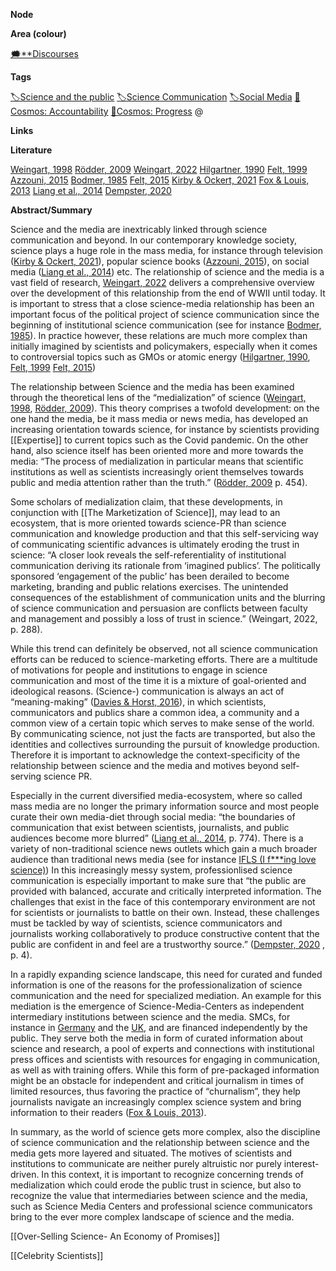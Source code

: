 **Node**

**Area (colour)**

[🗯️**Discourses](https://lean-sphynx-49b.notion.site/Discourses-ab06ed1436054e5b9bf0c0af92149114?pvs=21)

**Tags**

[🏷️Science and the public](https://lean-sphynx-49b.notion.site/Science-and-the-public-0e97862561e84379a6fa9cf93b90ab2b?pvs=21) [🏷️Science Communication](https://lean-sphynx-49b.notion.site/Science-Communication-08922d606e5e47f293f5c56d536a9836?pvs=21) [🏷️Social Media](https://lean-sphynx-49b.notion.site/Social-Media-9674c5418ff84ad6aa73442c4250e7c3?pvs=21) [🌌Cosmos: Accountability](https://lean-sphynx-49b.notion.site/Cosmos-Accountability-d4c5602b14234f37b493f1133e177038?pvs=21) [🌌Cosmos: Progress](https://lean-sphynx-49b.notion.site/Cosmos-Progress-9b264eb6e46c4d039df020e1d9342b9c?pvs=21) @

**Links**

  

**Literature**

[Weingart, 1998](https://lean-sphynx-49b.notion.site/Weingart-1998-e97d21d32e1b42288a8765e18c50f675?pvs=21) [Rödder, 2009](https://lean-sphynx-49b.notion.site/R-dder-2009-cdba6ef955464068a74bab83b31385d8?pvs=21) [Weingart, 2022](https://lean-sphynx-49b.notion.site/Weingart-2022-09a90e4fa980427dbf3711fa04406076?pvs=21) [Hilgartner, 1990](https://lean-sphynx-49b.notion.site/Hilgartner-1990-eca5a736eb13469b99438fee92a79e60?pvs=21) [Felt, 1999](https://lean-sphynx-49b.notion.site/Felt-1999-ad50400f233a4825b13d11f15d819403?pvs=21) [Azzouni, 2015](https://lean-sphynx-49b.notion.site/Azzouni-2015-c0d803af39904213a934b677c34014d5?pvs=21) [Bodmer, 1985](https://lean-sphynx-49b.notion.site/Bodmer-1985-faf4068aebf14729b72eabd1007321d4?pvs=21) [Felt, 2015](https://lean-sphynx-49b.notion.site/Felt-2015-89b1ad29648d46faa948bf7b604a1ebb?pvs=21) [Kirby & Ockert, 2021](https://lean-sphynx-49b.notion.site/Kirby-Ockert-2021-40aceed104c14c4a8cb26f92c974fb02?pvs=21) [Fox & Louis, 2013](https://lean-sphynx-49b.notion.site/Fox-Louis-2013-0ac6f8fe44c6403c919267d528868e44?pvs=21) [Liang et al., 2014](https://lean-sphynx-49b.notion.site/Liang-et-al-2014-abcce1da15574eaa807952d467cc11d4?pvs=21) [Dempster, 2020](https://lean-sphynx-49b.notion.site/Dempster-2020-1acd7ce7c6ca4dd69b3cff3f54e2ca88?pvs=21)

**Abstract/Summary**

Science and the media are inextricably linked through science communication and beyond. In our contemporary knowledge society, science plays a huge role in the mass media, for instance through television ([Kirby & Ockert, 2021](https://lean-sphynx-49b.notion.site/Kirby-Ockert-2021-40aceed104c14c4a8cb26f92c974fb02?pvs=21)), popular science books ([Azzouni, 2015](https://lean-sphynx-49b.notion.site/Azzouni-2015-c0d803af39904213a934b677c34014d5?pvs=21)), on social media ([Liang et al., 2014](https://lean-sphynx-49b.notion.site/Liang-et-al-2014-abcce1da15574eaa807952d467cc11d4?pvs=21)) etc. The relationship of science and the media is a vast field of research, [Weingart, 2022](https://lean-sphynx-49b.notion.site/Weingart-2022-09a90e4fa980427dbf3711fa04406076?pvs=21) delivers a comprehensive overview over the development of this relationship from the end of WWII until today. It is important to stress that a close science-media relationship has been an important focus of the political project of science communication since the beginning of institutional science communication (see for instance [Bodmer, 1985](https://lean-sphynx-49b.notion.site/Bodmer-1985-faf4068aebf14729b72eabd1007321d4?pvs=21)). In practice however, these relations are much more complex than initially imagined by scientists and policymakers, especially when it comes to controversial topics such as GMOs or atomic energy ([Hilgartner, 1990](https://lean-sphynx-49b.notion.site/Hilgartner-1990-eca5a736eb13469b99438fee92a79e60?pvs=21), [Felt, 1999](https://lean-sphynx-49b.notion.site/Felt-1999-ad50400f233a4825b13d11f15d819403?pvs=21) [Felt, 2015](https://lean-sphynx-49b.notion.site/Felt-2015-89b1ad29648d46faa948bf7b604a1ebb?pvs=21))

The relationship between Science and the media has been examined through the theoretical lens of the “medialization” of science ([Weingart, 1998](https://lean-sphynx-49b.notion.site/Weingart-1998-e97d21d32e1b42288a8765e18c50f675?pvs=21), [Rödder, 2009](https://lean-sphynx-49b.notion.site/R-dder-2009-cdba6ef955464068a74bab83b31385d8?pvs=21)). This theory comprises a twofold development: on the one hand the media, be it mass media or news media, has developed an increasing orientation towards science, for instance by scientists providing [[Expertise]] to current topics such as the Covid pandemic. On the other hand, also science itself has been oriented more and more towards the media: “The process of medialization in particular means that scientific institutions as well as scientists increasingly orient themselves towards public and media attention rather than the truth.” ([Rödder, 2009](https://lean-sphynx-49b.notion.site/R-dder-2009-cdba6ef955464068a74bab83b31385d8?pvs=21) p. 454).

Some scholars of medialization claim, that these developments, in conjunction with [[The Marketization of Science]], may lead to an ecosystem, that is more oriented towards science-PR than science communication and knowledge production and that this self-servicing way of communicating scientific advances is ultimately eroding the trust in science: “A closer look reveals the self-referentiality of institutional communication deriving its rationale from ‘imagined publics’. The politically sponsored ‘engagement of the public’ has been derailed to become marketing, branding and public relations exercises. The unintended consequences of the establishment of communication units and the blurring of science communication and persuasion are conflicts between faculty and management and possibly a loss of trust in science.” (Weingart, 2022, p. 288).

While this trend can definitely be observed, not all science communication efforts can be reduced to science-marketing efforts. There are a multitude of motivations for people and institutions to engage in science communication and most of the time it is a mixture of goal-oriented and ideological reasons. (Science-) communication is always an act of “meaning-making” ([Davies & Horst, 2016](https://lean-sphynx-49b.notion.site/Davies-Horst-2016-d7ce925c7b334648a32b78f31367dcaa?pvs=21)), in which scientists, communicators and publics share a common idea, a community and a common view of a certain topic which serves to make sense of the world. By communicating science, not just the facts are transported, but also the identities and collectives surrounding the pursuit of knowledge production. Therefore it is important to acknowledge the context-specificity of the relationship between science and the media and motives beyond self-serving science PR.

Especially in the current diversified media-ecosystem, where so called mass media are no longer the primary information source and most people curate their own media-diet through social media: “the boundaries of communication that exist between scientists, journalists, and public audiences become more blurred” ([Liang et al., 2014](https://lean-sphynx-49b.notion.site/Liang-et-al-2014-abcce1da15574eaa807952d467cc11d4?pvs=21), p. 774). There is a variety of non-traditional science news outlets which gain a much broader audience than traditional news media (see for instance [IFLS (I f***ing love science)](https://lean-sphynx-49b.notion.site/IFLS-I-f-ing-love-science-49b9f69f4e8a424aa2ed35eaa4af9f87?pvs=21)) In this increasingly messy system, professionlised science communication is especially important to make sure that “the public are provided with balanced, accurate and critically interpreted information. The challenges that exist in the face of this contemporary environment are not for scientists or journalists to battle on their own. Instead, these challenges must be tackled by way of scientists, science communicators and journalists working collaboratively to produce constructive content that the public are confident in and feel are a trustworthy source.” ([Dempster, 2020](https://lean-sphynx-49b.notion.site/Dempster-2020-1acd7ce7c6ca4dd69b3cff3f54e2ca88?pvs=21) , p. 4).

In a rapidly expanding science landscape, this need for curated and funded information is one of the reasons for the professionalization of science communication and the need for specialized mediation. An example for this mediation is the emergence of Science-Media-Centers as independent intermediary institutions between science and the media. SMCs, for instance in [Germany](https://www.sciencemediacenter.de/) and the [UK](https://www.sciencemediacentre.org/), and are financed independently by the public. They serve both the media in form of curated information about science and research, a pool of experts and connections with institutional press offices and scientists with resources for engaging in communication, as well as with training offers. While this form of pre-packaged information might be an obstacle for independent and critical journalism in times of limited resources, thus favoring the practice of “churnalism”, they help journalists navigate an increasingly complex science system and bring information to their readers ([Fox & Louis, 2013](https://lean-sphynx-49b.notion.site/Fox-Louis-2013-0ac6f8fe44c6403c919267d528868e44?pvs=21)).

In summary, as the world of science gets more complex, also the discipline of science communication and the relationship between science and the media gets more layered and situated. The motives of scientists and institutions to communicate are neither purely altruistic nor purely interest-driven. In this context, it is important to recognize concerning trends of medialization which could erode the public trust in science, but also to recognize the value that intermediaries between science and the media, such as Science Media Centers and professional science communicators bring to the ever more complex landscape of science and the media.

  

[[Over-Selling Science- An Economy of Promises]]

[[Celebrity Scientists]]